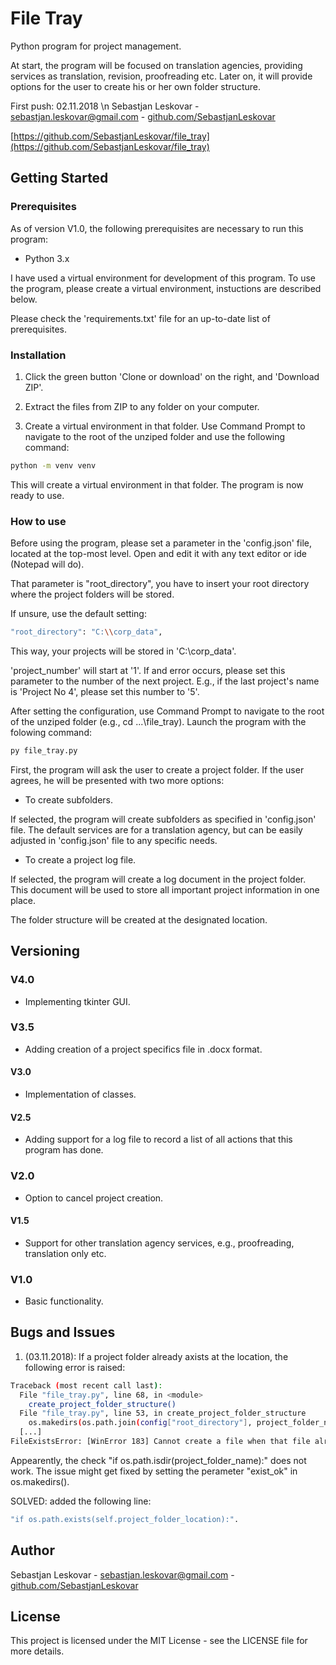 # File Tray
Python program for project management. 

At start, the program will be focused on translation agencies, providing services as translation, revision, proofreading etc. Later on, it will provide options for the user to create his or her own folder structure. 

First push: 02.11.2018 \n
Sebastjan Leskovar - [sebastjan.leskovar@gmail.com](mailto:sebastjan.leskovar@gmail.com) - [github.com/SebastjanLeskovar](https://github.com/SebastjanLeskovar)

[https://github.com/SebastjanLeskovar/file_tray](https://github.com/SebastjanLeskovar/file_tray)

## Getting Started

### Prerequisites

As of version V1.0, the following prerequisites are necessary to run this program:
- Python 3.x

I have used a virtual environment for development of this program. To use the program, please create a virtual environment, instuctions are described below. 

Please check the 'requirements.txt' file for an up-to-date list of prerequisites.

### Installation

1. Click the green button 'Clone or download' on the right, and 'Download ZIP'.

2. Extract the files from ZIP to any folder on your computer. 

3. Create a virtual environment in that folder. Use Command Prompt to navigate to the root of the unziped folder and use the following command:
```bash
python -m venv venv
```
This will create a virtual environment in that folder. The program is now ready to use. 

### How to use

Before using the program, please set a parameter in the 'config.json' file, located at the top-most level. Open and edit it with any text editor or ide (Notepad will do). 

That parameter is "root_directory", you have to insert your root directory where the project folders will be stored. 

If unsure, use the default setting: 
```bash
"root_directory": "C:\\corp_data",
```
This way, your projects will be stored in 'C:\\corp_data'. 

'project_number' will start at '1'. If and error occurs, please set this parameter to the number of the next project. E.g., if the last project's name is 'Project No 4', please set this number to '5'. 

After setting the configuration, use Command Prompt to navigate to the root of the unziped folder (e.g., cd ...\file_tray). Launch the program with the folowing command:

```bash
py file_tray.py
```

First, the program will ask the user to create a project folder. If the user agrees, he will be presented with two more options:
- To create subfolders.

If selected, the program will create subfolders as specified in 'config.json' file. The default services are for a translation agency, but can be easily adjusted in 'config.json' file to any specific needs. 

- To create a project log file. 

If selected, the program will create a log document in the project folder. This document will be used to store all important project information in one place. 

The folder structure will be created at the designated location. 

## Versioning

### V4.0

* Implementing tkinter GUI.

### V3.5

* Adding creation of a project specifics file in .docx format.

#### V3.0

* Implementation of classes.

#### V2.5

* Adding support for a log file to record a list of all actions that this program has done. 

### V2.0

* Option to cancel project creation.

#### V1.5

* Support for other translation agency services, e.g., proofreading, translation only etc. 

### V1.0

* Basic functionality. 

## Bugs and Issues

1. (03.11.2018): If a project folder already axists at the location, the following error is raised:
```bash
Traceback (most recent call last):
  File "file_tray.py", line 68, in <module>
    create_project_folder_structure()
  File "file_tray.py", line 53, in create_project_folder_structure
    os.makedirs(os.path.join(config["root_directory"], project_folder_name))
  [...]
FileExistsError: [WinError 183] Cannot create a file when that file already exists: 'C:\\corp_data\\Project No 6'
```
Appearently, the check "if os.path.isdir(project_folder_name):" does not work. The issue might get fixed by setting the perameter "exist_ok" in os.makedirs(). 

SOLVED: added the following line:
```bash
"if os.path.exists(self.project_folder_location):". 
```

## Author

Sebastjan Leskovar - [sebastjan.leskovar@gmail.com](mailto:sebastjan.leskovar@gmail.com) - [github.com/SebastjanLeskovar](https://github.com/SebastjanLeskovar)

## License

This project is licensed under the MIT License - see the LICENSE file for more details.
